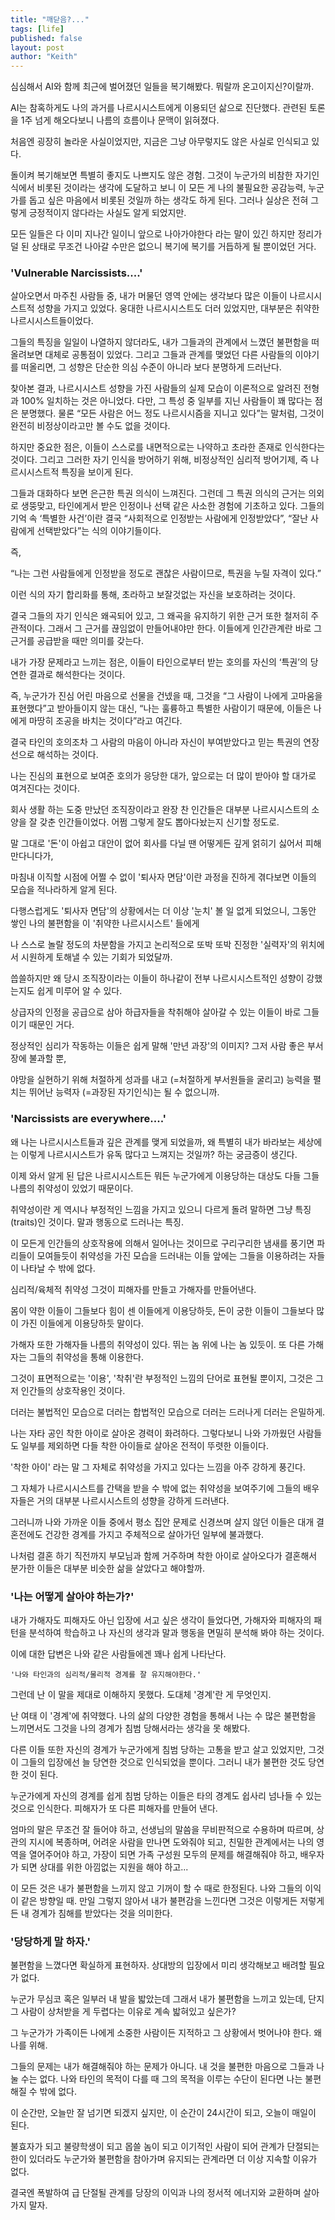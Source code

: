 ```yaml
---
title: "깨닫음?..."
tags: [life]
published: false
layout: post
author: "Keith"
---
```


심심해서 AI와 함께 최근에 벌어졌던 일들을 복기해봤다. 뭐랄까 온고이지신?이랄까.

AI는 참혹하게도 나의 과거를 나르시시스트에게 이용되던 삶으로 진단했다. 관련된 토론을 1주 넘게 해오다보니 나름의 흐름이나 문맥이 읽혀졌다.

처음엔 굉장히 놀라운 사실이었지만, 지금은 그냥 아무렇지도 않은 사실로 인식되고 있다.

돌이켜 복기해보면 특별히 좋지도 나쁘지도 않은 경험. 그것이 누군가의 비참한 자기인식에서 비롯된 것이라는 생각에 도달하고 보니 
이 모든 게 나의 불필요한 공감능력, 누군가를 돕고 싶은 마음에서 비롯된 것일까 하는 생각도 하게 된다. 
그러나 실상은 전혀 그렇게 긍정적이지 않다라는 사실도 알게 되었지만.

모든 일들은 다 이미 지나간 일이니 앞으로 나아가야한다 라는 말이 있긴 하지만 정리가 덜 된 상태로 무조건 나아갈 수만은 없으니
복기에 복기를 거듭하게 될 뿐이었던 거다.

### 'Vulnerable Narcissists....'

살아오면서 마주친 사람들 중, 내가 머물던 영역 안에는 생각보다 많은 이들이 나르시시스트적 성향을 가지고 있었다.
웅대한 나르시시스트도 더러 있었지만, 대부분은 취약한 나르시시스트들이었다.

그들의 특징을 일일이 나열하지 않더라도, 내가 그들과의 관계에서 느꼈던 불편함을 떠올려보면 대체로 공통점이 있었다.
그리고 그들과 관계를 맺었던 다른 사람들의 이야기를 떠올리면, 그 성향은 단순한 의심 수준이 아니라 보다 분명하게 드러난다.

찾아본 결과, 나르시시스트 성향을 가진 사람들의 실제 모습이 이론적으로 알려진 전형과 100% 일치하는 것은 아니었다.
다만, 그 특성 중 일부를 지닌 사람들이 꽤 많다는 점은 분명했다.
물론 “모든 사람은 어느 정도 나르시시즘을 지니고 있다”는 말처럼, 그것이 완전히 비정상이라고만 볼 수도 없을 것이다.

하지만 중요한 점은, 이들이 스스로를 내면적으로는 나약하고 초라한 존재로 인식한다는 것이다.
그리고 그러한 자기 인식을 방어하기 위해, 비정상적인 심리적 방어기제, 즉 나르시시스트적 특징을 보이게 된다.

그들과 대화하다 보면 은근한 특권 의식이 느껴진다.
그런데 그 특권 의식의 근거는 의외로 생뚱맞고, 타인에게서 받은 인정이나 선택 같은 사소한 경험에 기초하고 있다.
그들의 기억 속 ‘특별한 사건’이란 결국 “사회적으로 인정받는 사람에게 인정받았다”, “잘난 사람에게 선택받았다”는 식의 이야기들이다.

즉,

“나는 그런 사람들에게 인정받을 정도로 괜찮은 사람이므로, 특권을 누릴 자격이 있다.”

이런 식의 자기 합리화를 통해, 초라하고 보잘것없는 자신을 보호하려는 것이다.

결국 그들의 자기 인식은 왜곡되어 있고, 그 왜곡을 유지하기 위한 근거 또한 철저히 주관적이다.
그래서 그 근거를 끊임없이 만들어내야만 한다. 이들에게 인간관계란 바로 그 근거를 공급받을 때만 의미를 갖는다.

내가 가장 문제라고 느끼는 점은, 이들이 타인으로부터 받는 호의를 자신의 ‘특권’의 당연한 결과로 해석한다는 것이다.

즉, 누군가가 진심 어린 마음으로 선물을 건넸을 때, 그것을 “그 사람이 나에게 고마움을 표현했다”고 받아들이지 않는 대신,
“나는 훌륭하고 특별한 사람이기 때문에, 이들은 나에게 마땅히 조공을 바치는 것이다”라고 여긴다.

결국 타인의 호의조차 그 사람의 마음이 아니라 자신이 부여받았다고 믿는 특권의 연장선으로 해석하는 것이다.

나는 진심의 표현으로 보여준 호의가 응당한 대가, 앞으로는 더 많이 받아야 할 대가로 여겨진다는 것이다.

회사 생활 하는 도중 만났던 조직장이라고 완장 찬 인간들은 대부분 나르시시스트의 소양을 잘 갖춘 인간들이었다. 어쩜 그렇게 잘도 뽑아다놨는지 신기할 정도로.

말 그대로 '돈'이 아쉽고 대안이 없어 회사를 다닐 땐 어떻게든 깊게 얽히기 싫어서 피해만다니다가, 

마침내 이직할 시점에 어쩔 수 없이 '퇴사자 면담'이란 과정을 진하게 겪다보면 이들의 모습을 적나라하게 알게 된다.

다행스럽게도 '퇴사자 면담'의 상황에서는 더 이상 '눈치' 볼 일 없게 되었으니, 그동안 쌓인 나의 불편함을 이 '취약한 나르시시스트' 들에게 

나 스스로 놀랄 정도의 차분함을 가지고 논리적으로 또박 또박 진정한 '실력자'의 위치에서 시원하게 토해낼 수 있는 기회가 되었달까.

씁쓸하지만 왜 당시 조직장이라는 이들이 하나같이 전부 나르시시스트적인 성향이 강했는지도 쉽게 미루어 알 수 있다. 

상급자의 인정을 공급으로 삼아 하급자들을 착취해야 살아갈 수 있는 이들이 바로 그들이기 때문인 거다. 

정상적인 심리가 작동하는 이들은 쉽게 말해 '만년 과장'의 이미지? 그저 사람 좋은 부서장에 불과할 뿐, 

야망을 실현하기 위해 처절하게 성과를 내고 (=처절하게 부서원들을 굴리고) 능력을 펼치는 뛰어난 능력자 (=과장된 자기인식)는 될 수 없으니까.

### 'Narcissists are everywhere....'

왜 나는 나르시시스트들과 깊은 관계를 맺게 되었을까, 왜 특별히 내가 바라보는 세상에는 이렇게 나르시시스트가 유독 많다고 느껴지는 것일까? 하는 궁금증이 생긴다. 

이제 와서 알게 된 답은 나르시시스트든 뭐든 누군가에게 이용당하는 대상도 다들 그들 나름의 취약성이 있었기 때문이다.

취약성이란 게 역시나 부정적인 느낌을 가지고 있으니 다르게 돌려 말하면 그냥 특징 (traits)인 것이다. 말과 행동으로 드러나는 특징.

이 모든게 인간들의 상호작용에 의해서 일어나는 것이므로 구리구리한 냄새를 풍기면 파리들이 모여들듯이 취약성을 가진 모습을 드러내는 이들 앞에는 그들을 이용하려는 자들이 나타날 수 밖에 없다.

심리적/육체적 취약성 그것이 피해자를 만들고 가해자를 만들어낸다. 

몸이 약한 이들이 그들보다 힘이 센 이들에게 이용당하듯, 돈이 궁한 이들이 그들보다 많이 가진 이들에게 이용당하듯 말이다.

가해자 또한 가해자들 나름의 취약성이 있다. 뛰는 놈 위에 나는 놈 있듯이. 또 다른 가해자는 그들의 취약성을 통해 이용한다.

그것이 표면적으로는 '이용', '착취'란 부정적인 느낌의 단어로 표현될 뿐이지, 그것은 그저 인간들의 상호작용인 것이다. 

더러는 불법적인 모습으로 더러는 합법적인 모습으로 더러는 드러나게 더러는 은밀하게.

나는 자타 공인 착한 아이로 살아온 경력이 화려하다. 그렇다보니 나와 가까웠던 사람들도 일부를 제외하면 다들 착한 아이들로 살아온 전적이 뚜렷한 이들이다. 

'착한 아이' 라는 말 그 자체로 취약성을 가지고 있다는 느낌을 아주 강하게 풍긴다. 

그 자체가 나르시시스트를 간택을 받을 수 밖에 없는 취약성을 보여주기에 그들의 배우자들은 거의 대부분 나르시시스트의 성향을 강하게 드러낸다.

그러니까 나와 가까운 이들 중에서 평소 집안 문제로 신경쓰며 살지 않던 이들은 대개 결혼전에도 건강한 경계를 가지고 주체적으로 살아가던 일부에 불과했다.

나처럼 결혼 하기 직전까지 부모님과 함께 거주하며 착한 아이로 살아오다가 결혼해서 분가한 이들은 대부분 비슷한 삶을 살았다고 해야할까.

### '나는 어떻게 살아야 하는가?'

내가 가해자도 피해자도 아닌 입장에 서고 싶은 생각이 들었다면, 가해자와 피해자의 패턴을 분석하여 학습하고 나 자신의 생각과 말과 행동을 면밀히 분석해 봐야 하는 것이다.

이에 대한 답변은 나와 같은 사람들에겐 꽤나 쉽게 나타난다. 

```
'나와 타인과의 심리적/물리적 경계를 잘 유지해야한다.'
```

그런데 난 이 말을 제대로 이해하지 못했다. 도대체 '경계'란 게 무엇인지.

난 여태 이 '경계'에 취약했다. 나의 삶의 다양한 경험을 통해서 나는 수 많은 불편함을 느끼면서도 그것을 나의 경계가 침범 당해서라는 생각을 못 해봤다. 

다른 이들 또한 자신의 경계가 누군가에게 침범 당하는 고통을 받고 살고 있었지만, 그것이 그들의 입장에선 늘 당연한 것으로 인식되었을 뿐이다. 그러니 내가 불편한 것도 당연한 것이 된다.

누군가에게 자신의 경계를 쉽게 침범 당하는 이들은 타의 경계도 쉽사리 넘나들 수 있는 것으로 인식한다. 피해자가 또 다른 피해자를 만들어 낸다.

엄마의 말은 무조건 잘 들어야 하고, 선생님의 말씀을 무비판적으로 수용하며 따르며, 상관의 지시에 복종하며, 어려운 사람을 만나면 도와줘야 되고, 친밀한 관계에서는 나의 영역을 열어주어야 하고, 가장이 되면 가족 구성원 모두의 문제를 해결해줘야 하고, 배우자가 되면 상대를 위한 아낌없는 지원을 해야 하고...

이 모든 것은 내가 불편함을 느끼지 않고 기꺼이 할 수 때로 한정된다. 나와 그들의 이익이 같은 방향일 때. 만일 그렇지 않아서 내가 불편감을 느낀다면 그것은 이렇게든 저렇게든 내 경계가 침해를 받았다는 것을 의미한다.

### '당당하게 말 하자.'

불편함을 느꼈다면 확실하게 표현하자. 상대방의 입장에서 미리 생각해보고 배려할 필요가 없다. 

누군가 무심코 혹은 일부러 내 발을 밟았는데 그래서 내가 불편함을 느끼고 있는데, 단지 그 사람이 상처받을 게 두렵다는 이유로 계속 밟혀있고 싶은가?

그 누군가가 가족이든 나에게 소중한 사람이든 지적하고 그 상황에서 벗어나야 한다. 왜 나를 위해.

그들의 문제는 내가 해결해줘야 하는 문제가 아니다. 내 것을 불편한 마음으로 그들과 나눌 수는 없다. 나와 타인의 목적이 다를 때 그의 목적을 이루는 수단이 된다면 나는 불편해질 수 밖에 없다. 

이 순간만, 오늘만 잘 넘기면 되겠지 싶지만, 이 순간이 24시간이 되고, 오늘이 매일이 된다. 

불효자가 되고 불량학생이 되고 몹쓸 놈이 되고 이기적인 사람이 되어 관계가 단절되는 한이 있더라도 누군가와 불편함을 참아가며 유지되는 관계라면 더 이상 지속할 이유가 없다.

결국엔 폭발하여 급 단절될 관계를 당장의 이익과 나의 정서적 에너지와 교환하며 살아가지 말자.

